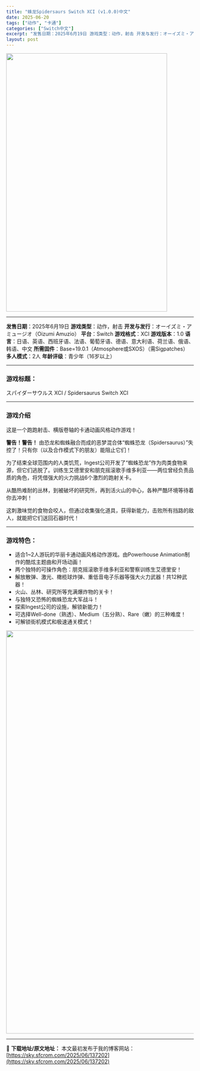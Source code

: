 ```yaml
---
title: "蛛龙Spidersaurs Switch XCI (v1.0.0)中文"
date: 2025-06-20
tags: ["动作", "卡通"]
categories: ["Switch中文"]
excerpt: "发售日期：2025年6月19日 游戏类型：动作，射击 开发与发行：オーイズミ・アミュージオ（Oizumi Amuzio） 平台：Switch 游戏格式：XCI 游戏版本：1.0 语言：日语、英语、西班牙语、法语、葡萄牙语、德语、意大利语、荷兰语、俄语、韩语、中文 所需固件：Base=19.0.1（A&hellip;"
layout: post
---
```


<img class="aligncenter size-full wp-image-137209" src="https://sky.sfcrom.com/wp-content/uploads/2025/06/2025062001521964.webp" alt="" width="432" height="692" />

<hr />

<strong>发售日期</strong>：2025年6月19日
<strong>游戏类型</strong>：动作，射击
<strong>开发与发行</strong>：オーイズミ・アミュージオ（Oizumi Amuzio）
<strong>平台</strong>：Switch
<strong>游戏格式</strong>：XCI
<strong>游戏版本</strong>：1.0
<strong>语言</strong>：日语、英语、西班牙语、法语、葡萄牙语、德语、意大利语、荷兰语、俄语、韩语、中文
<strong>所需固件</strong>：Base=19.0.1（Atmosphere或SXOS）（需Sigpatches）
<strong>多人模式</strong>：2人
<strong>年龄评级</strong>：青少年（16岁以上）

<hr />

<h3>游戏标题：</h3>
スパイダーサウルス XCI / Spidersaurus Switch XCI

<hr />

<h3>游戏介绍</h3>
这是一个跑跑射击、横版卷轴的卡通动画风格动作游戏！

<strong>警告！警告！</strong>
由恐龙和蜘蛛融合而成的恶梦混合体“蜘蛛恐龙（Spidersaurus）”失控了！只有你（以及合作模式下的朋友）能阻止它们！

为了结束全球范围内的人类饥荒，Ingest公司开发了“蜘蛛恐龙”作为肉类食物来源，但它们逃脱了。训练生艾德里安和朋克摇滚歌手维多利亚——两位曾经负责品质的角色，将凭借强大的火力挑战6个激烈的跑射关卡。

从酷热难耐的丛林，到被破坏的研究所，再到活火山的中心，各种严酷环境等待着你去冲刺！

这刺激味觉的食物会咬人，但通过收集强化道具，获得新能力，击败所有挡路的敌人，就能把它们送回石器时代！

<hr />

<h3>游戏特色：</h3>
<ul>
 	<li>适合1~2人游玩的华丽卡通动画风格动作游戏。由Powerhouse Animation制作的酷炫主题曲和开场动画！</li>
 	<li>两个独特的可操作角色：朋克摇滚歌手维多利亚和警察训练生艾德里安！</li>
 	<li>解放散弹、激光、橄榄球炸弹、重低音电子乐器等强大火力武器！共12种武器！</li>
 	<li>火山、丛林、研究所等充满爆炸物的关卡！</li>
 	<li>与独特又恐怖的蜘蛛恐龙大军战斗！</li>
 	<li>探索Ingest公司的设施，解锁新能力！</li>
 	<li>可选择Well-done（熟透）、Medium（五分熟）、Rare（嫩）的三种难度！</li>
 	<li>可解锁街机模式和极速通关模式！</li>
</ul>
<img class="aligncenter size-full wp-image-137208" src="https://sky.sfcrom.com/wp-content/uploads/2025/06/2025062001521953.webp" alt="" width="1920" height="1080" />

---
📖 **下载地址/原文地址：** 本文最初发布于我的博客网站：[https://sky.sfcrom.com/2025/06/137202](https://sky.sfcrom.com/2025/06/137202)
